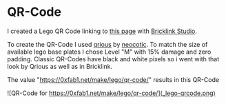 # QR-Code

I created a Lego QR Code linking to [this page](https://0xfab1.net/make/lego/qr-code/ "https://0xfab1.net/make/lego/qr-code/") with [Bricklink Studio](https://www.bricklink.com/v3/studio/download.page "https://www.bricklink.com/v3/studio/download.page").

To create the QR-Code I used [qrious](https://github.com/neocotic/qrious "https://github.com/neocotic/qrious") by [neocotic](https://neocotic.dev/ "https://neocotic.dev/").
To match the size of available lego base plates I chose Level "M" with 15% damage and zero padding.
Classic QR-Codes have black and white pixels so i went with that look by Qrious as well as in Bricklink.

The value "https://0xfab1.net/make/lego/qr-code/" results in this QR-Code

![QR-Code for https://0xfab1.net/make/lego/qr-code/](_lego-qrcode.png)

